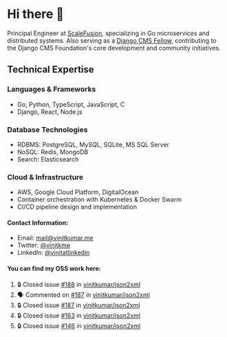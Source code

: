 # Hi there 👋

Principal Engineer at [ScaleFusion](https://scalefusion.com/), specializing in Go microservices and distributed systems. Also serving as a [Django CMS Fellow](https://www.django-cms.org/en/blog/2024/11/07/welcoming-vinit-kumar-as-the-newest-django-cms-fellow/), contributing to the Django CMS Foundation's core development and community initiatives.

## Technical Expertise

### Languages & Frameworks

- Go, Python, TypeScript, JavaScript, C
- Django, React, Node.js

### Database Technologies
- RDBMS: PostgreSQL, MySQL, SQLite, MS SQL Server
- NoSQL: Redis, MongoDB
- Search: Elasticsearch

### Cloud & Infrastructure
- AWS, Google Cloud Platform, DigitalOcean
- Container orchestration with Kubernetes & Docker Swarm
- CI/CD pipeline design and implementation


#### Contact Information:

- Email: <a href="mailto:mail@vinitkumar.me">mail@vinitkumar.me</a>
- Twitter: [@vinitkme](https://twitter.com/vinitkme)
- LinkedIn: [@vinitatlinkedin](https://www.linkedin.com/in/vinitatlinkedin/)  

#### You can find my OSS work here:

<!--START_SECTION:activity-->
1. 🔒 Closed issue [#188](https://github.com/vinitkumar/json2xml/issues/188) in [vinitkumar/json2xml](https://github.com/vinitkumar/json2xml)
2. 🗣 Commented on [#187](https://github.com/vinitkumar/json2xml/issues/187#issuecomment-2676393534) in [vinitkumar/json2xml](https://github.com/vinitkumar/json2xml)
3. 🔒 Closed issue [#187](https://github.com/vinitkumar/json2xml/issues/187) in [vinitkumar/json2xml](https://github.com/vinitkumar/json2xml)
4. 🔒 Closed issue [#163](https://github.com/vinitkumar/json2xml/issues/163) in [vinitkumar/json2xml](https://github.com/vinitkumar/json2xml)
5. 🔒 Closed issue [#146](https://github.com/vinitkumar/json2xml/issues/146) in [vinitkumar/json2xml](https://github.com/vinitkumar/json2xml)
<!--END_SECTION:activity-->
